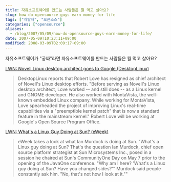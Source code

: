 ```yaml
---
title: 자유소프트웨어를 만드는 사람들은 뭘 먹고 살아요?
slug: how-do-opensource-guys-earn-money-for-life
tags: ["개발자", "오픈소스"]
categories: ["opensource"]
aliases:
  - /blog/2007/05/09/how-do-opensource-guys-earn-money-for-life/
date: 2007-05-09T10:23:11+09:00
modified: 2008-03-09T02:09:17+09:00
---
```

자유소프트웨어가 "공짜"라면 자유소프트웨어를 만드는 사람들은 뭘 먹고 살아요?

[LWN: Novell Linux desktop architect goes to Google (DesktopLinux)](http://lwn.net/Articles/233473/)

> DesktopLinux reports that Robert Love has resigned as chief architect of Novell's Linux desktop efforts. "Before serving as Novell's Linux desktop architect, Love worked -- and still does -- as a Linux kernel and GNOME developer. He also worked with MontaVista, the well-known embedded Linux company. While working for MontaVista, Love spearheaded the project of improving Linux's real-time capabilities via a "preemptible kernel patch" that is now a standard feature in the mainstream kernel." Robert Love will be working at Google's Open Source Program Office.

[LWN: What's a Linux Guy Doing at Sun? (eWeek)](http://lwn.net/Articles/233485/rss)

> eWeek takes a look at what Ian Murdock is doing at Sun. "What's a Linux guy doing at Sun? That's the question Ian Murdock, chief open source platform strategist at Sun Microsystems Inc., posed in a session he chaired at Sun's CommunityOne Day on May 7 prior to the opening of the JavaOne conference. "Why am I here? 'What's a Linux guy doing at Sun? Have you changed sides?'" Murdock said people constantly ask him. "No, that's not how I look at it.""
